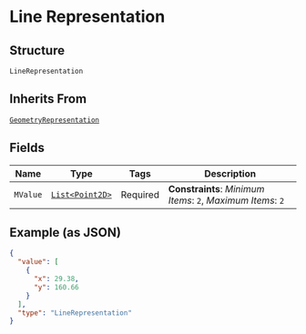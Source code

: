 
# Line Representation

## Structure

`LineRepresentation`

## Inherits From

[`GeometryRepresentation`](../../doc/models/geometry-representation.md)

## Fields

| Name | Type | Tags | Description |
|  --- | --- | --- | --- |
| `MValue` | [`List<Point2D>`](../../doc/models/point-2-d.md) | Required | **Constraints**: *Minimum Items*: `2`, *Maximum Items*: `2` |

## Example (as JSON)

```json
{
  "value": [
    {
      "x": 29.38,
      "y": 160.66
    }
  ],
  "type": "LineRepresentation"
}
```

